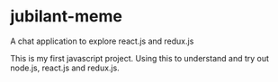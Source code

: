 # jubilant-meme
A chat application to explore react.js and redux.js

This is my first javascript project. Using this to understand and try out node.js, react.js and redux.js.
